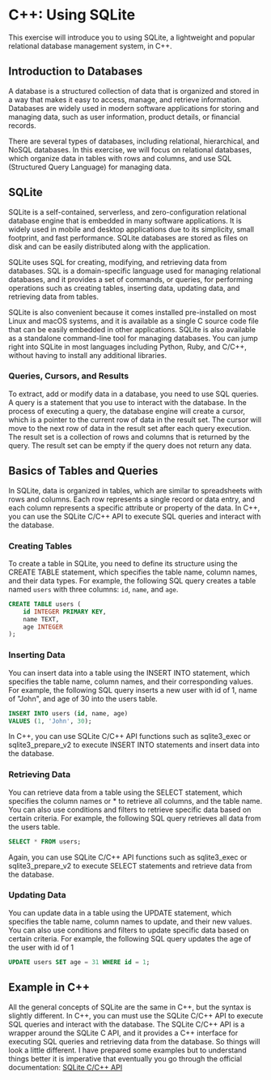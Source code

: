 # C++: Using SQLite

This exercise will introduce you to using SQLite, a lightweight and popular relational database management system, in C++.

## Introduction to Databases

A database is a structured collection of data that is organized and stored in a way that makes it easy to access, manage, and retrieve information. Databases are widely used in modern software applications for storing and managing data, such as user information, product details, or financial records.

There are several types of databases, including relational, hierarchical, and NoSQL databases. In this exercise, we will focus on relational databases, which organize data in tables with rows and columns, and use SQL (Structured Query Language) for managing data.

## SQLite

SQLite is a self-contained, serverless, and zero-configuration relational database engine that is embedded in many software applications. It is widely used in mobile and desktop applications due to its simplicity, small footprint, and fast performance. SQLite databases are stored as files on disk and can be easily distributed along with the application.

SQLite uses SQL for creating, modifying, and retrieving data from databases. SQL is a domain-specific language used for managing relational databases, and it provides a set of commands, or queries, for performing operations such as creating tables, inserting data, updating data, and retrieving data from tables.

SQLite is also convenient because it comes installed pre-installed on most Linux and macOS systems, and it is available as a single C source code file that can be easily embedded in other applications. SQLite is also available as a standalone command-line tool for managing databases. You can jump right into SQLite in most languages including Python, Ruby, and C/C++, without having to install any additional libraries.

### Queries, Cursors, and Results
To extract, add or modify data in a database, you need to use SQL queries. A query is a statement that you use to interact with the database. 
In the process of executing a query, the database engine will create a cursor, which is a pointer to the current row of data in the result set. The cursor will move to the next row of data in the result set after each query execution. The result set is a collection of rows and columns that is returned by the query. The result set can be empty if the query does not return any data.

## Basics of Tables and Queries

In SQLite, data is organized in tables, which are similar to spreadsheets with rows and columns. Each row represents a single record or data entry, and each column represents a specific attribute or property of the data.
In C++, you can use the SQLite C/C++ API to execute SQL queries and interact with the database.

### Creating Tables
To create a table in SQLite, you need to define its structure using the CREATE TABLE statement, which specifies the table name, column names, and their data types. For example, the following SQL query creates a table named `users` with three columns: `id`, `name`, and `age`.
```sql
CREATE TABLE users (
    id INTEGER PRIMARY KEY,
    name TEXT,
    age INTEGER
);
```

### Inserting Data
You can insert data into a table using the INSERT INTO statement, which specifies the table name, column names, and their corresponding values. For example, the following SQL query inserts a new user with id of 1, name of "John", and age of 30 into the users table.
```sql
INSERT INTO users (id, name, age)
VALUES (1, 'John', 30);
```
In C++, you can use SQLite C/C++ API functions such as sqlite3_exec or sqlite3_prepare_v2 to execute INSERT INTO statements and insert data into the database.

### Retrieving Data
You can retrieve data from a table using the SELECT statement, which specifies the column names or * to retrieve all columns, and the table name. You can also use conditions and filters to retrieve specific data based on certain criteria. For example, the following SQL query retrieves all data from the users table.
```sql
SELECT * FROM users;
```
Again, you can use SQLite C/C++ API functions such as sqlite3_exec or sqlite3_prepare_v2 to execute SELECT statements and retrieve data from the database.

### Updating Data
You can update data in a table using the UPDATE statement, which specifies the table name, column names to update, and their new values. You can also use conditions and filters to update specific data based on certain criteria. For example, the following SQL query updates the age of the user with id of 1

```sql
UPDATE users SET age = 31 WHERE id = 1;
```

## Example in C++
All the general concepts of SQLite are the same in C++, but the syntax is slightly different. In C++, you can must use the SQLite C/C++ API to execute SQL queries and interact with the database. The SQLite C/C++ API is a wrapper around the SQLite C API, and it provides a C++ interface for executing SQL queries and retrieving data from the database.
So things will look a little different. I have prepared some examples but to understand things better it is imperative that eventually you go through the official documentation: [SQLite C/C++ API](https://www.sqlite.org/capi3ref.html)